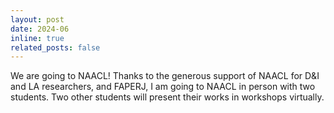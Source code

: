 ```yaml
---
layout: post
date: 2024-06
inline: true
related_posts: false
---
```


We are going to NAACL! Thanks to the generous support of NAACL for D\&I and LA researchers, and FAPERJ, I am going to NAACL in person with two students. Two other students will present their works in workshops virtually. 
